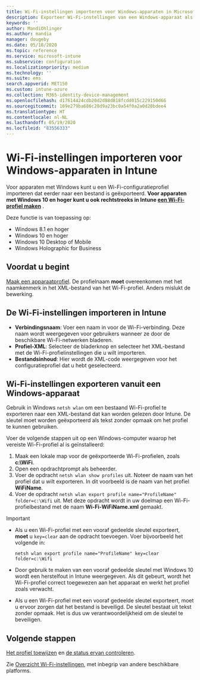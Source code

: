 ```yaml
---
title: Wi-Fi-instellingen importeren voor Windows-apparaten in Microsoft Intune - Azure | Microsoft Docs
description: Exporteer Wi-Fi-instellingen van een Windows-apparaat als een XML-bestand met behulp van netsh wlan. Importeer dit bestand vervolgens in Intune om een Wi-Fi-profiel te maken voor apparaten met Windows 8.1, Windows 10 en Windows Holographic for Business.
keywords: ''
author: MandiOhlinger
ms.author: mandia
manager: dougeby
ms.date: 05/18/2020
ms.topic: reference
ms.service: microsoft-intune
ms.subservice: configuration
ms.localizationpriority: medium
ms.technology: ''
ms.suite: ems
search.appverid: MET150
ms.custom: intune-azure
ms.collection: M365-identity-device-management
ms.openlocfilehash: d17614424cdb20d2d88d818fcdd015c229150d66
ms.sourcegitcommit: 169e279ba686c28d9a23bc0a54f0a2a0d20bdee4
ms.translationtype: HT
ms.contentlocale: nl-NL
ms.lasthandoff: 05/19/2020
ms.locfileid: "83556333"
---
```

# <a name="import-wi-fi-settings-for-windows-devices-in-intune"></a>Wi-Fi-instellingen importeren voor Windows-apparaten in Intune

Voor apparaten met Windows kunt u een Wi-Fi-configuratieprofiel importeren dat eerder naar een bestand is geëxporteerd. **Voor apparaten met Windows 10 en hoger kunt u ook rechtstreeks in Intune [een Wi-Fi-profiel maken](wi-fi-settings-windows.md)** .

Deze functie is van toepassing op:

- Windows 8.1 en hoger
- Windows 10 en hoger
- Windows 10 Desktop of Mobile
- Windows Holographic for Business

## <a name="before-you-begin"></a>Voordat u begint

[Maak een apparaatprofiel](wi-fi-settings-configure.md). De profielnaam **moet** overeenkomen met het naamkenmerk in het XML-bestand van het Wi-Fi-profiel. Anders mislukt de bewerking.

## <a name="import-the-wi-fi-settings-into-intune"></a>De Wi-Fi-instellingen importeren in Intune

- **Verbindingsnaam**: Voer een naam in voor de Wi-Fi-verbinding. Deze naam wordt weergegeven voor gebruikers wanneer ze door de beschikbare Wi-Fi-netwerken bladeren.
- **Profiel-XML**: Selecteer de bladerknop en selecteer het XML-bestand met de Wi-Fi-profielinstellingen die u wilt importeren.
- **Bestandsinhoud**: Hier wordt de XML-code weergegeven voor het configuratieprofiel dat u hebt geselecteerd.

## <a name="export-wi-fi-settings-from-a-windows-device"></a>Wi-Fi-instellingen exporteren vanuit een Windows-apparaat

Gebruik in Windows `netsh wlan` om een bestaand Wi-Fi-profiel te exporteren naar een XML-bestand dat kan worden gelezen door Intune. De sleutel moet worden geëxporteerd als tekst zonder opmaak om het profiel te kunnen gebruiken.

Voer de volgende stappen uit op een Windows-computer waarop het vereiste Wi-Fi-profiel al is geïnstalleerd:

1. Maak een lokale map voor de geëxporteerde Wi-Fi-profielen, zoals **c:\WiFi**.
2. Open een opdrachtprompt als beheerder.
3. Voer de opdracht `netsh wlan show profiles` uit. Noteer de naam van het profiel dat u wilt exporteren. In dit voorbeeld is de naam van het profiel **WiFiName**.
4. Voer de opdracht `netsh wlan export profile name="ProfileName" folder=c:\Wifi` uit. Met deze opdracht wordt in uw doelmap een Wi-Fi-profielbestand met de naam **Wi-Fi-WiFiName.xml** gemaakt.

> [!IMPORTANT]
>
> - Als u een Wi-Fi-profiel met een vooraf gedeelde sleutel exporteert, **moet** u `key=clear` aan de opdracht toevoegen. Voer bijvoorbeeld het volgende in:
>
>   `netsh wlan export profile name="ProfileName" key=clear folder=c:\Wifi`
>
> - Door gebruik te maken van een vooraf gedeelde sleutel met Windows 10 wordt een herstelfout in Intune weergegeven. Als dit gebeurt, wordt het Wi-Fi-profiel correct toegewezen aan het apparaat en werkt het profiel zoals verwacht.
> - Als u een Wi-Fi-profiel met een vooraf gedeelde sleutel exporteert, moet u ervoor zorgen dat het bestand is beveiligd. De sleutel bestaat uit tekst zonder opmaak. Het is dus uw verantwoordelijkheid om de sleutel te beveiligen.

## <a name="next-steps"></a>Volgende stappen

[Het profiel toewijzen](device-profile-assign.md) en [de status ervan controleren](device-profile-monitor.md).

Zie [Overzicht Wi-Fi-instellingen](wi-fi-settings-configure.md), met inbegrip van andere beschikbare platforms.
